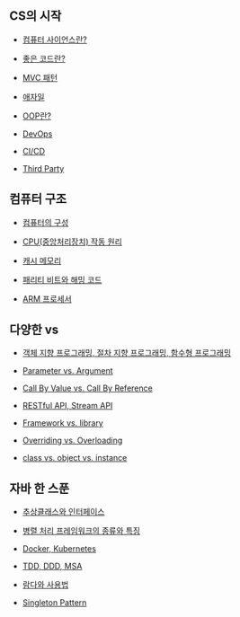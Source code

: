 ## CS의 시작

- [컴퓨터 사이언스란?]()

- [좋은 코드란?]()

- [MVC 패턴]()

- [애자일]()

- [OOP란?]()

- [DevOps]()

- [CI/CD]()

- [Third Party]()

## 컴퓨터 구조

- [컴퓨터의 구성]()

- [CPU(중앙처리장치) 작동 원리]()

- [캐시 메모리]()

- [패리티 비트와 해밍 코드]()

- [ARM 프로세서]()

## 다양한 vs

- [객체 지향 프로그래밍, 절차 지향 프로그래밍, 함수형 프로그래밍]()

- [Parameter vs. Argument]()

- [Call By Value vs. Call By Reference]()

- [RESTful API, Stream API]()

- [Framework vs. library]()

- [Overriding vs. Overloading]()

- [class vs. object vs. instance]()

## 자바 한 스푼

- [추상클래스와 인터페이스]()

- [병렬 처리 프레임워크의 종류와 특징]()

- [Docker, Kubernetes]()

- [TDD, DDD, MSA]()

- [람다와 사용법]()

- [Singleton Pattern]()
